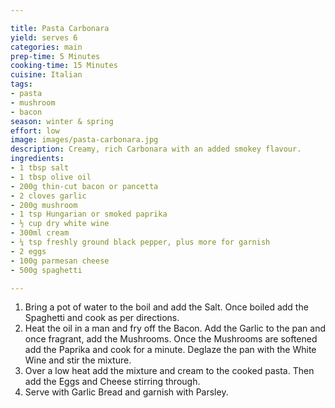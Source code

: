 ```yaml
---

title: Pasta Carbonara
yield: serves 6
categories: main
prep-time: 5 Minutes
cooking-time: 15 Minutes
cuisine: Italian
tags:
- pasta
- mushroom
- bacon
season: winter & spring
effort: low
image: images/pasta-carbonara.jpg
description: Creamy, rich Carbonara with an added smokey flavour.
ingredients:
- 1 tbsp salt
- 1 tbsp olive oil
- 200g thin-cut bacon or pancetta
- 2 cloves garlic
- 200g mushroom
- 1 tsp Hungarian or smoked paprika
- ½ cup dry white wine
- 300ml cream
- ¼ tsp freshly ground black pepper, plus more for garnish
- 2 eggs
- 100g parmesan cheese
- 500g spaghetti

---
```




1. Bring a pot of water to the boil and add the Salt. Once boiled add the Spaghetti and cook as per directions.
2. Heat the oil in a man and fry off the Bacon. Add the Garlic to the pan and once fragrant, add the Mushrooms. Once the Mushrooms are softened add the Paprika and cook for a minute. Deglaze the pan with the White Wine and stir the mixture.
3. Over a low heat add the mixture and cream to the cooked pasta. Then add the Eggs and Cheese stirring through.
4. Serve with Garlic Bread and garnish with Parsley.
